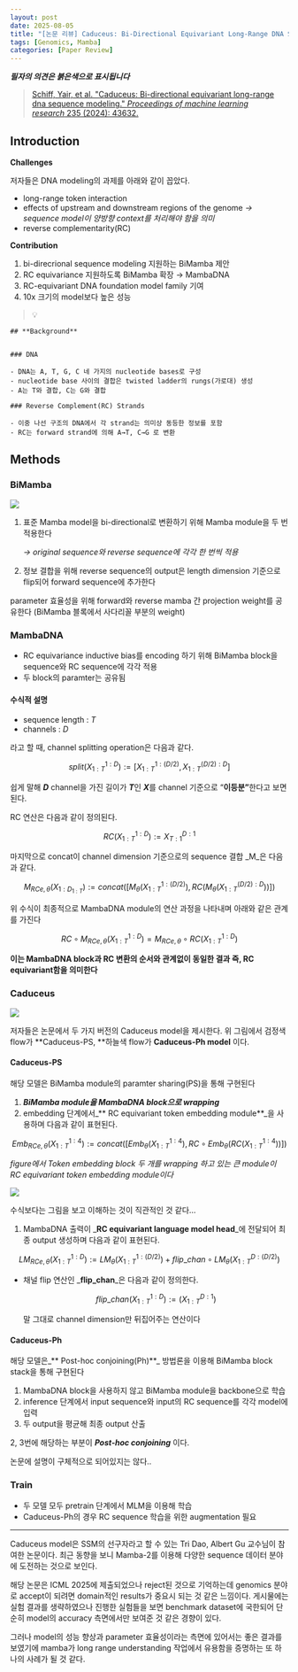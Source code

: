 ```yaml
---
layout: post
date: 2025-08-05
title: "[논문 리뷰] Caduceus: Bi-Directional Equivariant Long-Range DNA Sequence Modeling"
tags: [Genomics, Mamba]
categories: [Paper Review]
---
```


<span class="notion-red">_**필자의 의견은 붉은색으로 표시됩니다**_</span>


> [Schiff, Yair, et al. "Caduceus: Bi-directional equivariant long-range dna sequence modeling." ](https://pmc.ncbi.nlm.nih.gov/articles/PMC12189541/)[_Proceedings of machine learning research_](https://pmc.ncbi.nlm.nih.gov/articles/PMC12189541/)[ 235 (2024): 43632.](https://pmc.ncbi.nlm.nih.gov/articles/PMC12189541/)



## Introduction


**Challenges**


저자들은 DNA modeling의 과제를 아래와 같이 꼽았다.

- long-range token interaction
- effects of upstream and downstream regions of the genome 
_→ sequence model이 양방향 context를 처리해야 함을 의미_
- reverse complementarity(RC)

**Contribution**

1. bi-direcrional sequence modeling 지원하는 BiMamba 제안
1. RC equivariance 지원하도록 BiMamba 확장 → MambaDNA
1. RC-equivariant DNA foundation model family 기여
1. 10x 크기의 model보다 높은 성능

> 💡 


	## **Background**


	### DNA

	- DNA는 A, T, G, C 네 가지의 nucleotide bases로 구성
	- nucleotide base 사이의 결합은 twisted ladder의 rungs(가로대) 생성
	- A는 T와 결합, C는 G와 결합

	### Reverse Complement(RC) Strands

	- 이중 나선 구조의 DNA에서 각 strand는 의미상 동등한 정보를 포함
	- RC는 forward strand에 의해 A→T, C→G 로 변환


## Methods



### BiMamba


![](https://prod-files-secure.s3.us-west-2.amazonaws.com/542b861c-36a8-4051-84e5-8804b6728dba/2c247d59-7815-4980-99f0-8f0d21f445a7/image.png?X-Amz-Algorithm=AWS4-HMAC-SHA256&X-Amz-Content-Sha256=UNSIGNED-PAYLOAD&X-Amz-Credential=ASIAZI2LB4667YOKYWJY%2F20250918%2Fus-west-2%2Fs3%2Faws4_request&X-Amz-Date=20250918T090120Z&X-Amz-Expires=3600&X-Amz-Security-Token=IQoJb3JpZ2luX2VjED4aCXVzLXdlc3QtMiJHMEUCICNumamIEWC0PYgTWKXYfFoM0EPFxV2HKLphUjZ0%2B88QAiEA%2FJrVpluJAxNGMPCalmWN0zi06YTc%2BjcyLQOqP5DnQxYqiAQIt%2F%2F%2F%2F%2F%2F%2F%2F%2F%2F%2FARAAGgw2Mzc0MjMxODM4MDUiDG5nwrJHEKM01A6mpCrcA%2F8oFM%2F7p00eVXW6PkJHCRVwhfW7bnEZKW675%2BILo%2FjaE53nq4IgCVK3RCCXeXic0LRUegu1P7cecSGzUnngZ%2B92GHRvpzhxmm5M5rzunn%2FaekL7jWr%2BdY9RnlFVXxzQ0NAb4ZWt3fv37l0fFYwMRmT%2FqF6TWqQIyW1ITEpuAMmFl9DI%2BoLQqTyHQn7FAvXGWhlZHgJxh5AliekXty6CYfyNC5MrvphEKqlnr8wlSwovNco06nZ4f4Sueqfe5%2BHeVBEPc0LQVV170wJ6KsR2KshXj37VtwuX8xXFtfGgAh%2FwCFHlg%2BNoGiqX2mlkOyha7ZvxSZQr0jMxcVHgMfCuygFjgXZEl3WEzR%2F0B%2BRIwQcIFrun%2FbqcKu1j0KOCZoCdO8y3O053bvJTammhfdNsZ2e%2FHszxMcmYm2eiCcrEJJZ%2Bi84M6lWRfEdjRqr2QAfhVhDJPaf4lHUlufL%2Fc%2Bo9F9LFCVXf95dD%2Fk2hqItiokU1wNxTq%2FSNbTxa5VCY6Xu8FfRSJUsgVvRJECCQweEk%2FtazmS%2FgEwKJDuh2ZfDvZ9ycr24foLYMdFVwfwtRn%2B%2FsoX0Cis8206wYWaWRji4fT%2Bi9gpwlmPLaesoBpViEnjZngusmrpQsWyc%2FAqNVMOu7rsYGOqUBEOXlde7MYoZU6dX8QTKpXUAYgZeOCPOjvz2h8IXIGbMO6Skn1ZSgYM%2FbWNUhOjV1pxQgw8NFZkOitbUDovs9KzzOjy%2BO0QFY4OrTsJ7JtDUupghGJk806JUeZSiEjXwVKqG8RfT8l87boPaWXBam2wAWJ868ad%2BQQEC1kPWKU%2FpWwQj2gzvk1zVos3OoE0RwxgQy7bUh1JNuPPFAb2ihmWVieJVs&X-Amz-Signature=333c67c08649e0995923b413de5508e0e96f80ae69d7241b47d50fa091dccfcd&X-Amz-SignedHeaders=host&x-amz-checksum-mode=ENABLED&x-id=GetObject)

1. 표준 Mamba model을 bi-directional로 변환하기 위해 Mamba module을 두 번 적용한다

	_→ original sequence와 reverse sequence에 각각 한 번씩 적용_

1. 정보 결합을 위해 reverse sequence의 output은 length dimension 기준으로 flip되어 forward sequence에 추가한다

parameter 효율성을 위해 forward와 reverse mamba 간 projection weight를 공유한다 (BiMamba 블록에서 사다리꼴 부분의 weight)



### MambaDNA

- RC equivariance inductive bias를 encoding 하기 위해 BiMamba block을 sequence와 RC sequence에 각각 적용
- 두 block의 paramter는 공유됨


#### 수식적 설명

- sequence length : _T_
- channels : _D_

라고 할 때,  channel splitting operation은 다음과 같다.


$$
split(X^{1:D}_{1:T}):=[X^{1:(D/2)}_{1:T},X^{(D/2):D}_{1:T}]
$$


<span class="notion-red">쉽게 말해 </span><span class="notion-red">_**D**_</span><span class="notion-red"> channel을 가진 길이가 </span><span class="notion-red">_**T**_</span><span class="notion-red">인 </span><span class="notion-red">_**X**_</span><span class="notion-red">를 channel 기준으로 “</span><span class="notion-red">**이등분”**</span><span class="notion-red">한다고 보면 된다.</span>


RC 연산은 다음과 같이 정의된다.


$$
RC(X^{1:D}_{1:T}):=X^{D:1}_{T:1}
$$


마지막으로 concat이 channel dimension 기준으로의 sequence 결합 _M_은 다음과 같다.


$$
M_{RCe,\theta}(X_{1:D_{1:T}}):=concat([M_{\theta}(X^{1:(D/2)}_{1:T}),RC(M_{\theta}(X^{(D/2):D}_{1:T}))])
$$


위 수식이 최종적으로 MambaDNA module의 연산 과정을 나타내며 아래와 같은 관계를 가진다


$$
RC\circ M_{RCe,\theta}(X^{1:D}_{1:T}) = M_{RCe,\theta} \circ RC(X^{1:D}_{1:T})
$$


**이는 MambaDNA block과 RC 변환의 순서와 관계없이 동일한 결과 즉, RC equivariant함을 의미한다**



### Caduceus


![](https://prod-files-secure.s3.us-west-2.amazonaws.com/542b861c-36a8-4051-84e5-8804b6728dba/f94a60d7-8145-473b-aef9-7c68d3ec604a/image.png?X-Amz-Algorithm=AWS4-HMAC-SHA256&X-Amz-Content-Sha256=UNSIGNED-PAYLOAD&X-Amz-Credential=ASIAZI2LB4667YOKYWJY%2F20250918%2Fus-west-2%2Fs3%2Faws4_request&X-Amz-Date=20250918T090120Z&X-Amz-Expires=3600&X-Amz-Security-Token=IQoJb3JpZ2luX2VjED4aCXVzLXdlc3QtMiJHMEUCICNumamIEWC0PYgTWKXYfFoM0EPFxV2HKLphUjZ0%2B88QAiEA%2FJrVpluJAxNGMPCalmWN0zi06YTc%2BjcyLQOqP5DnQxYqiAQIt%2F%2F%2F%2F%2F%2F%2F%2F%2F%2F%2FARAAGgw2Mzc0MjMxODM4MDUiDG5nwrJHEKM01A6mpCrcA%2F8oFM%2F7p00eVXW6PkJHCRVwhfW7bnEZKW675%2BILo%2FjaE53nq4IgCVK3RCCXeXic0LRUegu1P7cecSGzUnngZ%2B92GHRvpzhxmm5M5rzunn%2FaekL7jWr%2BdY9RnlFVXxzQ0NAb4ZWt3fv37l0fFYwMRmT%2FqF6TWqQIyW1ITEpuAMmFl9DI%2BoLQqTyHQn7FAvXGWhlZHgJxh5AliekXty6CYfyNC5MrvphEKqlnr8wlSwovNco06nZ4f4Sueqfe5%2BHeVBEPc0LQVV170wJ6KsR2KshXj37VtwuX8xXFtfGgAh%2FwCFHlg%2BNoGiqX2mlkOyha7ZvxSZQr0jMxcVHgMfCuygFjgXZEl3WEzR%2F0B%2BRIwQcIFrun%2FbqcKu1j0KOCZoCdO8y3O053bvJTammhfdNsZ2e%2FHszxMcmYm2eiCcrEJJZ%2Bi84M6lWRfEdjRqr2QAfhVhDJPaf4lHUlufL%2Fc%2Bo9F9LFCVXf95dD%2Fk2hqItiokU1wNxTq%2FSNbTxa5VCY6Xu8FfRSJUsgVvRJECCQweEk%2FtazmS%2FgEwKJDuh2ZfDvZ9ycr24foLYMdFVwfwtRn%2B%2FsoX0Cis8206wYWaWRji4fT%2Bi9gpwlmPLaesoBpViEnjZngusmrpQsWyc%2FAqNVMOu7rsYGOqUBEOXlde7MYoZU6dX8QTKpXUAYgZeOCPOjvz2h8IXIGbMO6Skn1ZSgYM%2FbWNUhOjV1pxQgw8NFZkOitbUDovs9KzzOjy%2BO0QFY4OrTsJ7JtDUupghGJk806JUeZSiEjXwVKqG8RfT8l87boPaWXBam2wAWJ868ad%2BQQEC1kPWKU%2FpWwQj2gzvk1zVos3OoE0RwxgQy7bUh1JNuPPFAb2ihmWVieJVs&X-Amz-Signature=bce3e399e17f3ebbb3c36639ca6f159495dae4f0d87c1ccd37f126deccf2f7bb&X-Amz-SignedHeaders=host&x-amz-checksum-mode=ENABLED&x-id=GetObject)


저자들은 논문에서 두 가지 버전의 Caduceus model을 제시한다. 위 그림에서 검정색 flow가 **Caduceus-PS, **하늘색 flow가 **Caduceus-Ph model** 이다.



#### Caduceus-PS


해당 모델은 BiMamba module의 paramter sharing(PS)을 통해 구현된다

1. _**BiMamba module을 MambaDNA block으로 wrapping**_
1. embedding 단계에서_** RC equivariant token embedding module**_을 사용하며 다음과 같이 표현된다.

$$
Emb_{RCe,\theta}(X^{1:4}_{1:T}):=concat([Emb_{\theta}(X^{1:4}_{1:T}),RC \circ Emb_{\theta}(RC(X^{1:4}_{1:T}))])
$$


_figure에서 Token embedding block 두 개를 wrapping 하고 있는 큰 module이 RC equivariant token embedding module이다_


![](https://prod-files-secure.s3.us-west-2.amazonaws.com/542b861c-36a8-4051-84e5-8804b6728dba/b175e4da-71eb-4e91-8c23-a06dabe673c9/image.png?X-Amz-Algorithm=AWS4-HMAC-SHA256&X-Amz-Content-Sha256=UNSIGNED-PAYLOAD&X-Amz-Credential=ASIAZI2LB4667YOKYWJY%2F20250918%2Fus-west-2%2Fs3%2Faws4_request&X-Amz-Date=20250918T090120Z&X-Amz-Expires=3600&X-Amz-Security-Token=IQoJb3JpZ2luX2VjED4aCXVzLXdlc3QtMiJHMEUCICNumamIEWC0PYgTWKXYfFoM0EPFxV2HKLphUjZ0%2B88QAiEA%2FJrVpluJAxNGMPCalmWN0zi06YTc%2BjcyLQOqP5DnQxYqiAQIt%2F%2F%2F%2F%2F%2F%2F%2F%2F%2F%2FARAAGgw2Mzc0MjMxODM4MDUiDG5nwrJHEKM01A6mpCrcA%2F8oFM%2F7p00eVXW6PkJHCRVwhfW7bnEZKW675%2BILo%2FjaE53nq4IgCVK3RCCXeXic0LRUegu1P7cecSGzUnngZ%2B92GHRvpzhxmm5M5rzunn%2FaekL7jWr%2BdY9RnlFVXxzQ0NAb4ZWt3fv37l0fFYwMRmT%2FqF6TWqQIyW1ITEpuAMmFl9DI%2BoLQqTyHQn7FAvXGWhlZHgJxh5AliekXty6CYfyNC5MrvphEKqlnr8wlSwovNco06nZ4f4Sueqfe5%2BHeVBEPc0LQVV170wJ6KsR2KshXj37VtwuX8xXFtfGgAh%2FwCFHlg%2BNoGiqX2mlkOyha7ZvxSZQr0jMxcVHgMfCuygFjgXZEl3WEzR%2F0B%2BRIwQcIFrun%2FbqcKu1j0KOCZoCdO8y3O053bvJTammhfdNsZ2e%2FHszxMcmYm2eiCcrEJJZ%2Bi84M6lWRfEdjRqr2QAfhVhDJPaf4lHUlufL%2Fc%2Bo9F9LFCVXf95dD%2Fk2hqItiokU1wNxTq%2FSNbTxa5VCY6Xu8FfRSJUsgVvRJECCQweEk%2FtazmS%2FgEwKJDuh2ZfDvZ9ycr24foLYMdFVwfwtRn%2B%2FsoX0Cis8206wYWaWRji4fT%2Bi9gpwlmPLaesoBpViEnjZngusmrpQsWyc%2FAqNVMOu7rsYGOqUBEOXlde7MYoZU6dX8QTKpXUAYgZeOCPOjvz2h8IXIGbMO6Skn1ZSgYM%2FbWNUhOjV1pxQgw8NFZkOitbUDovs9KzzOjy%2BO0QFY4OrTsJ7JtDUupghGJk806JUeZSiEjXwVKqG8RfT8l87boPaWXBam2wAWJ868ad%2BQQEC1kPWKU%2FpWwQj2gzvk1zVos3OoE0RwxgQy7bUh1JNuPPFAb2ihmWVieJVs&X-Amz-Signature=aeaa4f5c06cf31060398cb1386de14dfabe9020ed7b94df3b0912d549402148b&X-Amz-SignedHeaders=host&x-amz-checksum-mode=ENABLED&x-id=GetObject)


<span class="notion-red">수식보다는 그림을 보고 이해하는 것이 직관적인 것 같다…</span>

1. MambaDNA 출력이 _**RC equivariant language model head**_에 전달되어 최종 output 생성하며 다음과 같이 표현된다.

$$
LM_{RCe,\theta}(X^{1:D}_{1:T}):= LM_{\theta}(X^{1:(D/2)}_{1:T})+flip\_chan\circ LM_{\theta}(X^{D:(D/2)}_{1:T})
$$

- 채널 flip 연산인 _**flip\_chan**_은 다음과 같이 정의한다.

	$$
	flip\_chan(X^{1:D}_{1:T}):=(X^{D:1}_{1:T})
	$$


	말 그대로 channel dimension만 뒤집어주는 연산이다



#### Caduceus-Ph


해당 모델은_** Post-hoc conjoining(Ph)**_ 방법론을 이용해 BiMamba block stack을 통해 구현된다

1. MambaDNA block을 사용하지 않고 BiMamba module을 backbone으로 학습
1. inference 단계에서 input sequence와 input의 RC sequence를 각각 model에 입력
1. 두 output을 평균해 최종 output 산출

2, 3번에 해당하는 부분이 _**Post-hoc conjoining**_ 이다.


<span class="notion-red">논문에 설명이 구체적으로 되어있지는 않다..</span>



### Train

- 두 모델 모두 pretrain 단계에서 MLM을 이용해 학습
- Caduceus-Ph의 경우 RC sequence 학습을 위한 augmentation 필요

---


<span class="notion-red">Caduceus model은 SSM의 선구자라고 할 수 있는 Tri Dao, Albert Gu 교수님이 참여한 논문이다. 최근 동향을 보니 Mamba-2를 이용해 다양한 sequence 데이터 분야에 도전하는 것으로 보인다.</span>


<span class="notion-red">해당 논문은 ICML 2025에 제출되었으나 reject된 것으로 기억하는데 genomics 분야로 accept이 되려면 domain적인 results가 중요시 되는 것 같은 느낌이다. 게시물에는 실험 결과를 생략하였으나 진행한 실험들을 보면 benchmark dataset에 국한되어 단순히 model의 accuracy 측면에서만 보여준 것 같은 경향이 있다.</span>


<span class="notion-red">그러나 model의 성능 향상과 parameter 효율성이라는 측면에 있어서는 좋은 결과를 보였기에 mamba가 long range understanding 작업에서 유용함을 증명하는 또 하나의 사례가 될 것 같다.</span>

